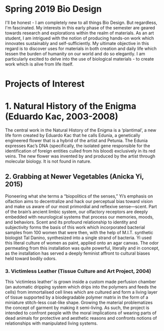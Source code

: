 # Spring 2019 Bio Design

I'll be honest - I am completely new to all things Bio Design. But regardless, I'm fascinated. My interests in this early phase of the semester are geared towards research and explorations within the realm of materials. As an art student, I am intrigued with the notion of producing hands-on work which innovates sustainably and self-sufficiently. My ultimate objective in this regard is to discover uses for materials in both creation and daily life which lessen the burden of humanity on our world and do so elegantly. I am particularly excited to delve into the use of biological materials - to create work which is alive from life itself.


# Projects of Interest


<h1>1. Natural History of the Enigma (Eduardo Kac, 2003-2008)</h1>

The central work in the Natural History of the Enigma is a ‘plantimal’, a new life form created by Eduardo Kac that he calls Edunia, a    genetically engineered flower that is a hybrid of the artist and Petunia. The Edunia expresses Kac’s DNA (specifically, the isolated gene responsible for the identification of foreign entities culled from his blood) exclusively in its red veins. The new flower was invented by and produced by the artist through molecular biology. It is not found in nature.



<h2>2. Grabbing at Newer Vegetables (Anicka Yi, 2015)</h2>

Pioneering what she terms a “biopolitics of the senses,” Yi’s emphasis on olfaction aims to decentralize and hack our perceptual bias toward vision and make us aware of our most primordial and reflexive sense—scent. Part of the brain’s ancient limbic system, our olfactory receptors are deeply embedded with neurological systems that process our memories, moods, and behaviors. Scent and its profound relationship to identity and subjectivity forms the basis of this work which incorporated bacterial samples from 100 women that were then, with the help of M.I.T. synthetic biologist Tal Danino, synthesized into a single strand of bacteria. Yi used this literal culture of women as paint, applied onto an agar canvas. The odor permeating from this installation was quite powerful, literally and in concept, as the installation has served a deeply feminist affront to cultural biases held toward bodily odors.



<h3>3. Victimless Leather (Tissue Culture and Art Project, 2004)</h3>

This ‘victimless leather’ is grown inside a custom made perfusion chamber (an automatic dripping system which drips into the polymers and feeds the cells) from immortalised cell lines which are cultured and form a living layer of tissue supported by a biodegradable polymer matrix in the form of a miniature stitch-less coat-like shape. Growing the material problematizes the concept of garment by making it semi-living. As such, the project is intended to confront people with the moral implications of wearing parts of dead animals for protective and aesthetic reasons and confronts notions of relationships with manipulated living systems. 
